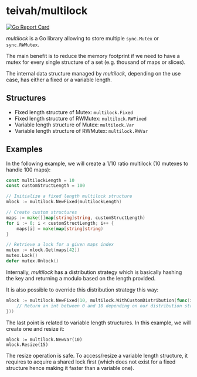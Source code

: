 # teivah/multilock

[![Go Report Card](https://goreportcard.com/badge/github.com/teivah/multilock)](https://goreportcard.com/report/github.com/teivah/multilock)

_multilock_ is a Go library allowing to store multiple `sync.Mutex` or `sync.RWMutex`.

The main benefit is to reduce the memory footprint if we need to have a mutex for every single structure of a set (e.g. thousand of maps or slices).

The internal data structure managed by _multilock_, depending on the use case, has either a fixed or a variable length.

## Structures

* Fixed length structure of Mutex: `multilock.Fixed`
* Fixed length structure of RWMutex: `multilock.RWFixed`
* Variable length structure of Mutex: `multilock.Var`
* Variable length structure of RWMutex: `multilock.RWVar`

## Examples

In the following example, we will create a 1/10 ratio multilock (10 mutexes to handle 100 maps):

```go
const multilockLength = 10
const customStructLength = 100

// Initialize a fixed length multilock structure
mlock := multilock.NewFixed(multilockLength)

// Create custom structures
maps := make([]map[string]string, customStructLength)
for i := 0; i < customStructLength; i++ {
	maps[i] = make(map[string]string)
}

// Retrieve a lock for a given maps index
mutex := mlock.Get(maps[42])
mutex.Lock()
defer mutex.Unlock()
``` 

Internally, _multilock_ has a distribution strategy which is basically hashing the key and returning a modulo based on the length provided.

It is also possible to override this distribution strategy this way:
```go
mlock := multilock.NewFixed(10, multilock.WithCustomDistribution(func(i interface{}, length int) int {
    // Return an int between 0 and 10 depending on our distribution strategy
}))
```

The last point is related to variable length structures.
In this example, we will create one and resize it:

```
mlock := multilock.NewVar(10)
mlock.Resize(15)
```

The resize operation is safe. 
To access/resize a variable length structure, it requires to acquire a shared lock first (which does not exist for a fixed structure hence making it faster than a variable one). 